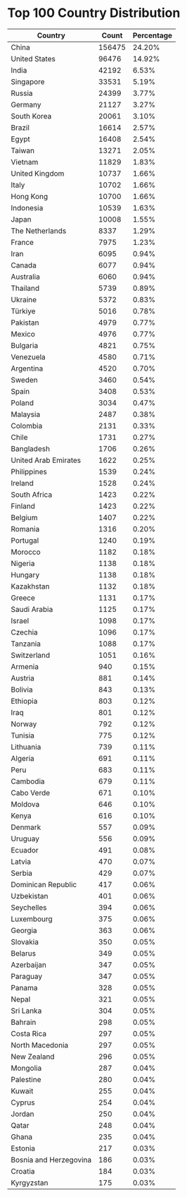 # Top 100 Country Distribution
| Country | Count | Percentage |
|----|----|----|
| China | 156475 | 24.20% |
| United States | 96476 | 14.92% |
| India | 42192 | 6.53% |
| Singapore | 33531 | 5.19% |
| Russia | 24399 | 3.77% |
| Germany | 21127 | 3.27% |
| South Korea | 20061 | 3.10% |
| Brazil | 16614 | 2.57% |
| Egypt | 16408 | 2.54% |
| Taiwan | 13271 | 2.05% |
| Vietnam | 11829 | 1.83% |
| United Kingdom | 10737 | 1.66% |
| Italy | 10702 | 1.66% |
| Hong Kong | 10700 | 1.66% |
| Indonesia | 10539 | 1.63% |
| Japan | 10008 | 1.55% |
| The Netherlands | 8337 | 1.29% |
| France | 7975 | 1.23% |
| Iran | 6095 | 0.94% |
| Canada | 6077 | 0.94% |
| Australia | 6060 | 0.94% |
| Thailand | 5739 | 0.89% |
| Ukraine | 5372 | 0.83% |
| Türkiye | 5016 | 0.78% |
| Pakistan | 4979 | 0.77% |
| Mexico | 4976 | 0.77% |
| Bulgaria | 4821 | 0.75% |
| Venezuela | 4580 | 0.71% |
| Argentina | 4520 | 0.70% |
| Sweden | 3460 | 0.54% |
| Spain | 3408 | 0.53% |
| Poland | 3034 | 0.47% |
| Malaysia | 2487 | 0.38% |
| Colombia | 2131 | 0.33% |
| Chile | 1731 | 0.27% |
| Bangladesh | 1706 | 0.26% |
| United Arab Emirates | 1622 | 0.25% |
| Philippines | 1539 | 0.24% |
| Ireland | 1528 | 0.24% |
| South Africa | 1423 | 0.22% |
| Finland | 1423 | 0.22% |
| Belgium | 1407 | 0.22% |
| Romania | 1316 | 0.20% |
| Portugal | 1240 | 0.19% |
| Morocco | 1182 | 0.18% |
| Nigeria | 1138 | 0.18% |
| Hungary | 1138 | 0.18% |
| Kazakhstan | 1132 | 0.18% |
| Greece | 1131 | 0.17% |
| Saudi Arabia | 1125 | 0.17% |
| Israel | 1098 | 0.17% |
| Czechia | 1096 | 0.17% |
| Tanzania | 1088 | 0.17% |
| Switzerland | 1051 | 0.16% |
| Armenia | 940 | 0.15% |
| Austria | 881 | 0.14% |
| Bolivia | 843 | 0.13% |
| Ethiopia | 803 | 0.12% |
| Iraq | 801 | 0.12% |
| Norway | 792 | 0.12% |
| Tunisia | 775 | 0.12% |
| Lithuania | 739 | 0.11% |
| Algeria | 691 | 0.11% |
| Peru | 683 | 0.11% |
| Cambodia | 679 | 0.11% |
| Cabo Verde | 671 | 0.10% |
| Moldova | 646 | 0.10% |
| Kenya | 616 | 0.10% |
| Denmark | 557 | 0.09% |
| Uruguay | 556 | 0.09% |
| Ecuador | 491 | 0.08% |
| Latvia | 470 | 0.07% |
| Serbia | 429 | 0.07% |
| Dominican Republic | 417 | 0.06% |
| Uzbekistan | 401 | 0.06% |
| Seychelles | 394 | 0.06% |
| Luxembourg | 375 | 0.06% |
| Georgia | 363 | 0.06% |
| Slovakia | 350 | 0.05% |
| Belarus | 349 | 0.05% |
| Azerbaijan | 347 | 0.05% |
| Paraguay | 347 | 0.05% |
| Panama | 328 | 0.05% |
| Nepal | 321 | 0.05% |
| Sri Lanka | 304 | 0.05% |
| Bahrain | 298 | 0.05% |
| Costa Rica | 297 | 0.05% |
| North Macedonia | 297 | 0.05% |
| New Zealand | 296 | 0.05% |
| Mongolia | 287 | 0.04% |
| Palestine | 280 | 0.04% |
| Kuwait | 255 | 0.04% |
| Cyprus | 254 | 0.04% |
| Jordan | 250 | 0.04% |
| Qatar | 248 | 0.04% |
| Ghana | 235 | 0.04% |
| Estonia | 217 | 0.03% |
| Bosnia and Herzegovina | 186 | 0.03% |
| Croatia | 184 | 0.03% |
| Kyrgyzstan | 175 | 0.03% |
